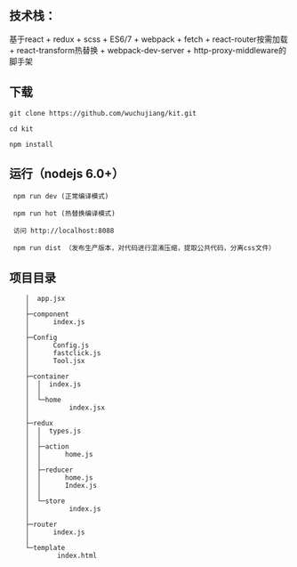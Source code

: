 ﻿
## 技术栈：

基于react + redux + scss + ES6/7 + webpack + fetch + react-router按需加载 + react-transform热替换 + webpack-dev-server + http-proxy-middleware的脚手架


## 下载

 	git clone https://github.com/wuchujiang/kit.git

 	cd kit

 	npm install	 


## 运行（nodejs 6.0+）
```
 npm run dev (正常编译模式) 

 npm run hot (热替换编译模式)

 访问 http://localhost:8088
  
 npm run dist （发布生产版本，对代码进行混淆压缩，提取公共代码，分离css文件）

```

## 项目目录
```
    │  app.jsx
    │
    ├─component
    │      index.js
    │
    ├─Config
    │      Config.js
    │      fastclick.js
    │      Tool.jsx
    │
    ├─container
    │  │  index.js
    │  │
    │  └─home
    │          index.jsx
    │
    ├─redux
    │  │  types.js
    │  │
    │  ├─action
    │  │      home.js
    │  │
    │  ├─reducer
    │  │      home.js
    │  │      Index.js
    │  │
    │  └─store
    │          index.js
    │
    ├─router
    │      index.js
    │
    └─template
            index.html
```

